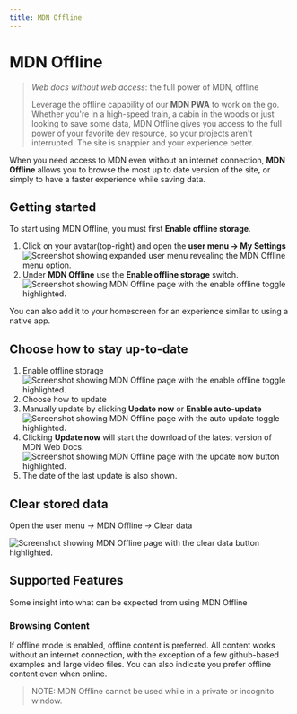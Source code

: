 ```yaml
---
title: MDN Offline
---
```


# MDN Offline

> _Web docs without web access_: the full power of MDN, offline
>
> Leverage the offline capability of our **MDN PWA** to work on the go. Whether
> you're in a high-speed train, a cabin in the woods or just looking to save
> some data, MDN Offline gives you access to the full power of your favorite dev
> resource, so your projects aren't interrupted. The site is snappier and your
> experience better.

When you need access to MDN even without an internet connection, **MDN Offline**
allows you to browse the most up to date version of the site, or simply to have
a faster experience while saving data.

## Getting started

To start using MDN Offline, you must first **Enable offline storage**.

1. Click on your avatar(top-right) and open the **user menu → My Settings**
   ![Screenshot showing expanded user menu revealing the MDN Offline menu option.](/assets/plus-docs/offline/desktop-offline-user-menu.png)
2. Under **MDN Offline** use the **Enable offline storage** switch.
   ![Screenshot showing MDN Offline page with the enable offline toggle highlighted.](/assets/plus-docs/offline/desktop-offline-enable-offline.png)

You can also add it to your homescreen for an experience similar to using a
native app.

## Choose how to stay up-to-date

1. Enable offline storage
   ![Screenshot showing MDN Offline page with the enable offline toggle highlighted.](/assets/plus-docs/offline/desktop-offline-enable-offline.png)
2. Choose how to update
3. Manually update by clicking **Update now** or **Enable auto-update**
   ![Screenshot showing MDN Offline page with the auto update toggle highlighted.](/assets/plus-docs/offline/desktop-offline-enable-auto-update.png)
4. Clicking **Update now** will start the download of the latest version of MDN
   Web Docs.
   ![Screenshot showing MDN Offline page with the update now button highlighted.](/assets/plus-docs/offline/desktop-offline-manual-update.png)
5. The date of the last update is also shown.

## Clear stored data

Open the user menu → MDN Offline → Clear data

![Screenshot showing MDN Offline page with the clear data button highlighted.](/assets/plus-docs/offline/desktop-offline-clear-data.png)

## Supported Features

Some insight into what can be expected from using MDN Offline

### Browsing Content

If offline mode is enabled, offline content is preferred. All content works
without an internet connection, with the exception of a few github-based
examples and large video files. You can also indicate you prefer offline content
even when online.

> NOTE: MDN Offline cannot be used while in a private or incognito window.
